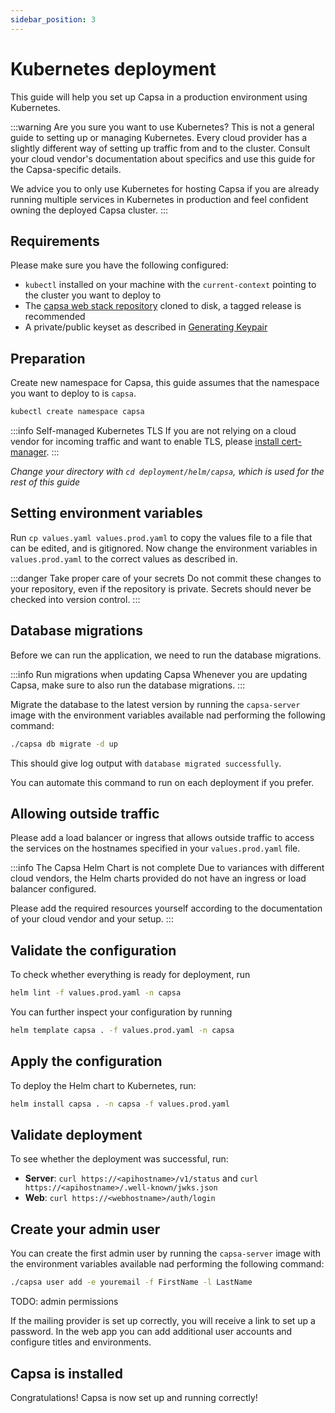 ```yaml
---
sidebar_position: 3
---
```


# Kubernetes deployment

This guide will help you set up Capsa in a production environment using Kubernetes.

:::warning Are you sure you want to use Kubernetes?
This is not a general guide to setting up or managing Kubernetes. Every cloud provider has a slightly different way of setting up traffic from and to the cluster. Consult your cloud vendor's documentation about specifics and use this guide for the Capsa-specific details.

We advice you to only use Kubernetes for hosting Capsa if you are already running multiple services in Kubernetes in production and feel confident owning the deployed Capsa cluster.
:::

## Requirements

Please make sure you have the following configured:

- `kubectl` installed on your machine with the `current-context` pointing to the cluster you want to deploy to
- The [capsa web stack repository](https://github.com/capsa-gg/capsa) cloned to disk, a tagged release is recommended
- A private/public keyset as described in [Generating Keypair](../web-stack.md#generating-publicprivate-keypair)

## Preparation

Create new namespace for Capsa, this guide assumes that the namespace you want to deploy to is `capsa`.

```sh
kubectl create namespace capsa
```

:::info Self-managed Kubernetes TLS
If you are not relying on a cloud vendor for incoming traffic and want to enable TLS, please [install cert-manager](https://cert-manager.io/docs/installation/).
:::

_Change your directory with `cd deployment/helm/capsa`, which is used for the rest of this guide_

## Setting environment variables

Run `cp values.yaml values.prod.yaml` to copy the values file to a file that can be edited, and is gitignored. Now change the environment variables in `values.prod.yaml` to the correct values as described in.

:::danger Take proper care of your secrets
Do not commit these changes to your repository, even if the repository is private. Secrets should never be checked into version control.
:::

## Database migrations

Before we can run the application, we need to run the database migrations.

:::info Run migrations when updating Capsa
Whenever you are updating Capsa, make sure to also run the database migrations.
:::

Migrate the database to the latest version by running the `capsa-server` image with the environment variables available nad performing the following command:

```sh
./capsa db migrate -d up
```

This should give log output with `database migrated successfully`.

You can automate this command to run on each deployment if you prefer.

## Allowing outside traffic

Please add a load balancer or ingress that allows outside traffic to access the services on the hostnames specified in your `values.prod.yaml` file.

:::info The Capsa Helm Chart is not complete
Due to variances with different cloud vendors, the Helm charts provided do not have an ingress or load balancer configured.

Please add the required resources yourself according to the documentation of your cloud vendor and your setup.
:::

## Validate the configuration

To check whether everything is ready for deployment, run

```sh
helm lint -f values.prod.yaml -n capsa
```

You can further inspect your configuration by running

```sh
helm template capsa . -f values.prod.yaml -n capsa
```

## Apply the configuration

To deploy the Helm chart to Kubernetes, run:

```sh
helm install capsa . -n capsa -f values.prod.yaml
```

## Validate deployment

To see whether the deployment was successful, run:

- **Server**: `curl https://<apihostname>/v1/status` and `curl https://<apihostname>/.well-known/jwks.json`
- **Web**: `curl https://<webhostname>/auth/login`

## Create your admin user

You can create the first admin user by running the `capsa-server` image with the environment variables available nad performing the following command:

```sh
./capsa user add -e youremail -f FirstName -l LastName
```

TODO: admin permissions

If the mailing provider is set up correctly, you will receive a link to set up a password. In the web app you can add additional user accounts and configure titles and environments.

## Capsa is installed

Congratulations! Capsa is now set up and running correctly!
